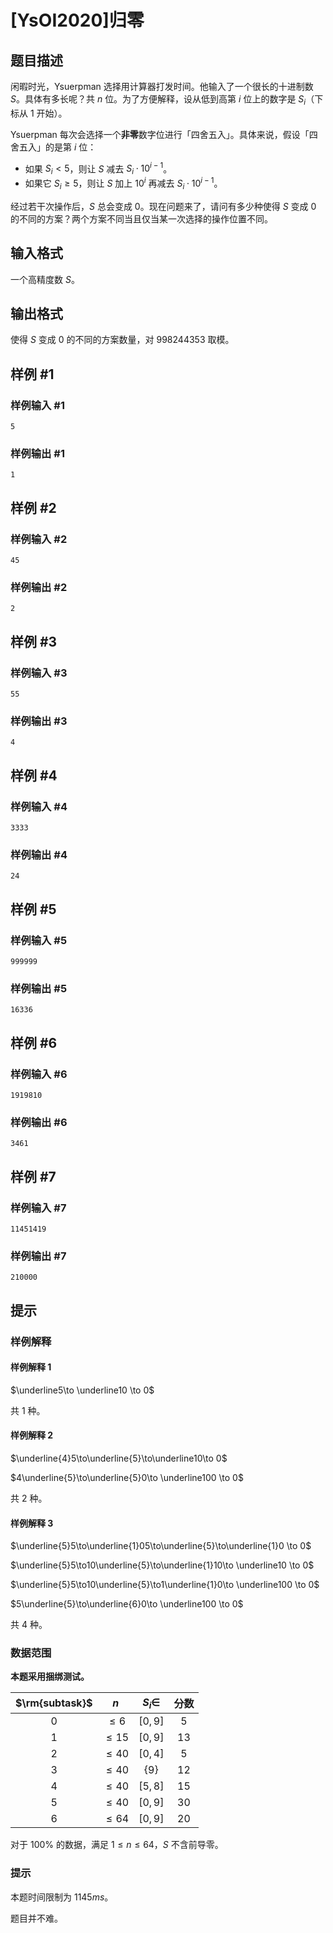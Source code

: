 # [YsOI2020]归零

## 题目描述

闲暇时光，Ysuerpman 选择用计算器打发时间。他输入了一个很长的十进制数 $S$。具体有多长呢？共 $n$ 位。为了方便解释，设从低到高第 $i$ 位上的数字是 $S_i$（下标从 $1$ 开始）。

Ysuerpman 每次会选择一个**非零**数字位进行「四舍五入」。具体来说，假设「四舍五入」的是第 $i$ 位：

- 如果 $S_i<5$，则让 $S$ 减去 $S_i \cdot 10^{i-1}$。
- 如果它 $S_i\ge5$，则让 $S$ 加上 $10^i$ 再减去 $S_i \cdot 10^{i-1}$。

经过若干次操作后，$S$ 总会变成 $0$。现在问题来了，请问有多少种使得 $S$ 变成 $0$ 的不同的方案？两个方案不同当且仅当某一次选择的操作位置不同。



## 输入格式

一个高精度数 $S$。

## 输出格式

使得 $S$ 变成 $0$ 的不同的方案数量，对 $998244353$ 取模。

## 样例 #1

### 样例输入 #1
```
5
```

### 样例输出 #1

```
1
```

## 样例 #2

### 样例输入 #2
```
45
```

### 样例输出 #2

```
2
```

## 样例 #3

### 样例输入 #3
```
55
```

### 样例输出 #3

```
4
```

## 样例 #4

### 样例输入 #4
```
3333
```

### 样例输出 #4

```
24
```

## 样例 #5

### 样例输入 #5
```
999999
```

### 样例输出 #5

```
16336
```

## 样例 #6

### 样例输入 #6
```
1919810
```

### 样例输出 #6

```
3461
```

## 样例 #7

### 样例输入 #7
```
11451419
```

### 样例输出 #7

```
210000
```

## 提示

### 样例解释

#### 样例解释 $1$

$\underline5\to \underline10 \to 0$

共 $1$ 种。

#### 样例解释 $2$

$\underline{4}5\to\underline{5}\to\underline10\to 0$

$4\underline{5}\to\underline{5}0\to \underline100 \to 0$

共 $2$ 种。

#### 样例解释 $3$

$\underline{5}5\to\underline{1}05\to\underline{5}\to\underline{1}0 \to 0$

$\underline{5}5\to10\underline{5}\to\underline{1}10\to \underline10 \to 0$

$\underline{5}5\to10\underline{5}\to1\underline{1}0\to \underline100 \to 0$

$5\underline{5}\to\underline{6}0\to \underline100 \to 0$

共 $4$ 种。

### 数据范围

**本题采用捆绑测试。**

| $\rm{subtask}$ |    $n$    | $S_i\in$ | 分数 |
| :------------: | :-------: | :------: | :--: |
|      $0$       |  $\le 6$  | $[0,9]$  | $5$  |
|      $1$       | $\le 15$ | $[0,9]$  | $13$ |
|      $2$       |  $\le40$  | $[0,4]$  | $5$  |
|      $3$       | $\le 40$  | $\{9\}$  | $12$ |
|      $4$       |  $\le40$  | $[5,8]$  | $15$ |
|      $5$       | $\le 40$  | $[0,9]$  | $30$ |
|      $6$       | $\le 64$  | $[0,9]$  | $20$ |

对于 $100\%$ 的数据，满足 $1\le n \le 64$，$S$ 不含前导零。

### 提示

本题时间限制为 $1145ms$。

题目并不难。
